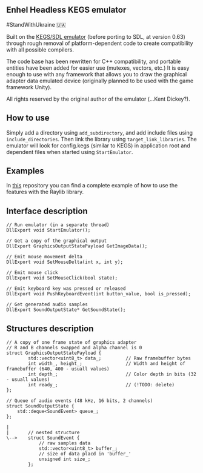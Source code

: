 ## Enhel Headless KEGS emulator

#StandWithUkraine 🇺🇦

Built on the [KEGS/SDL emulator](http://devernay.free.fr/apple2/) (before porting to SDL, at version 0.63) through rough removal of platform-dependent code to create compatibility with all possible compilers.

The code base has been rewritten for C++ compatibility, and portable entities have been added for easier use (mutexes, vectors, etc.)
It is easy enough to use with any framework that allows you to draw the graphical adapter data emulated device (originally planned to be used with the game framework Unity).

All rights reserved by the original author of the emulator (...Kent Dickey?).

## How to use

Simply add a directory using `add_subdirectory`, and add include files using `include_directories`. Then link the library using `target_link_libraries`.
The emulator will look for config.kegs (similar to KEGS) in application root and dependent files when started using `StartEmulator`.

## Examples

In [this](https://github.com/AnKano/enhel-raylib-example) repository you can find a complete example of how to use the features with the Raylib library.

## Interface description

```
// Run emulator (in a separate thread)
DllExport void StartEmulator();

// Get a copy of the graphical output 
DllExport GraphicsOutputStatePayload GetImageData();

// Emit mouse movement delta
DllExport void SetMouseDelta(int x, int y);

// Emit mouse click
DllExport void SetMouseClick(bool state);

// Emit keyboard key was pressed or released
DllExport void PushKeyboardEvent(int button_value, bool is_pressed);

// Get generated audio samples 
DllExport SoundOutputState* GetSoundState();

```

## Structures description


```
// A copy of one frame state of graphics adapter 
// R and B channels swapped and alpha channel is 0
struct GraphicsOutputStatePayload {
        std::vector<uint8_t> data_;         // Raw framebuffer bytes 
        int width_, height_;                // Width and height of framebuffer (640, 400 - usuall values)
        int depth_;                         // Color depth in bits (32 - usuall values)
        int ready_;                         // (!TODO: delete)
};

// Queue of audio events (48 kHz, 16 bits, 2 channels)
struct SoundOutputState {
    std::deque<SoundEvent> queue_;
};

|
|       // nested structure
\-->    struct SoundEvent {
            // raw samples data
            std::vector<uint8_t> buffer_;
            // size of data placd in 'buffer_'
            unsigned int size_;
        };

```
